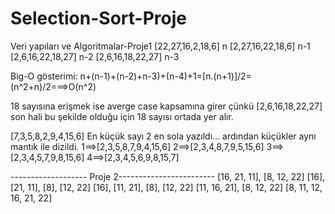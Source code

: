 # Selection-Sort-Proje
Veri yapıları ve Algoritmalar-Proje1
[22,27,16,2,18,6] n 
[2,27,16,22,18,6] n-1 
[2,6,16,22,18,27] n-2 
[2,6,16,18,22,27] n-3

Big-O gösterimi:
n+(n-1)+(n-2)+n-3)+(n-4)+1=[n.(n+1)]/2=(n^2+n)/2===>O(n^2)

18 sayısına erişmek ise averge case kapsamına girer çünkü [2,6,16,18,22,27] son hali bu şekilde olduğu için 18 sayısı ortada yer alır.

 [7,3,5,8,2,9,4,15,6] En küçük sayı 2 en sola yazıldı... ardından küçükler aynı mantık ile dizildi.
1==>[2,3,5,8,7,9,4,15,6]
2==>[2,3,4,8,7,9,5,15,6]
3==>[2,3,4,5,7,9,8,15,6]
4==>[2,3,4,5,6,9,8,15,7]

------------------- Proje 2------------------------
[16, 21, 11], [8, 12, 22]
[16], [21, 11], [8], [12, 22]
[16], [11, 21], [8], [12, 22]
[11, 16, 21], [8, 12, 22]
[8, 11, 12, 16, 21, 22]


